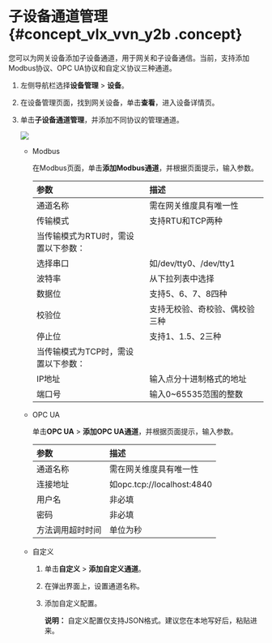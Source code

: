 # 子设备通道管理 {#concept_vlx_vvn_y2b .concept}

您可以为网关设备添加子设备通道，用于网关和子设备通信。当前，支持添加Modbus协议、OPC UA协议和自定义协议三种通道。

1.  左侧导航栏选择**设备管理** \> **设备**。
2.  在设备管理页面，找到网关设备，单击**查看**，进入设备详情页。
3.  单击**子设备通道管理**，并添加不同协议的管理通道。

    ![](http://static-aliyun-doc.oss-cn-hangzhou.aliyuncs.com/assets/img/18798/155504889210890_zh-CN.png)

    -   Modbus

        在Modbus页面，单击**添加Modbus通道**，并根据页面提示，输入参数。

        |参数|描述|
        |:-|:-|
        |通道名称|需在网关维度具有唯一性|
        |传输模式|支持RTU和TCP两种|
        |当传输模式为RTU时，需设置以下参数：|
        |选择串口|如/dev/tty0、/dev/tty1|
        |波特率|从下拉列表中选择|
        |数据位|支持5、6、7、8四种|
        |校验位|支持无校验、奇校验、偶校验三种|
        |停止位|支持1、1.5、2三种|
        |当传输模式为TCP时，需设置以下参数：|
        |IP地址|输入点分十进制格式的地址|
        |端口号|输入0~65535范围的整数|

    -   OPC UA

        单击**OPC UA** \> **添加OPC UA通道**，并根据页面提示，输入参数。

        |参数|描述|
        |:-|:-|
        |通道名称|需在网关维度具有唯一性|
        |连接地址|如opc.tcp://localhost:4840|
        |用户名|非必填|
        |密码|非必填|
        |方法调用超时时间|单位为秒|

    -   自定义

        1.  单击**自定义** \> **添加自定义通道**。
        2.  在弹出界面上，设置通道名称。
        3.  添加自定义配置。

            **说明：** 自定义配置仅支持JSON格式。建议您在本地写好后，粘贴进来。


